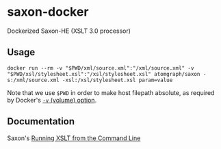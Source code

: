 # saxon-docker
Dockerized Saxon-HE (XSLT 3.0 processor)

## Usage

    docker run --rm -v "$PWD/xml/source.xml":"/xml/source.xml" -v "$PWD/xsl/stylesheet.xsl":"/xsl/stylesheet.xsl" atomgraph/saxon -s:/xml/source.xml -xsl:/xsl/stylesheet.xsl param=value

Note that we use `$PWD` in order to make host filepath absolute, as required by Docker's [`-v` (volume) option](https://docs.docker.com/engine/reference/run/#volume-shared-filesystems).

## Documentation

Saxon's [Running XSLT from the Command Line](https://www.saxonica.com/documentation/index.html#!using-xsl/commandline)